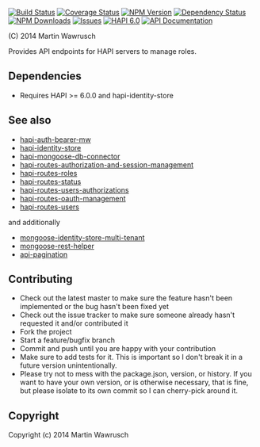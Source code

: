 [![Build Status](https://travis-ci.org/codedoctor/hapi-routes-roles.svg?branch=master)](https://travis-ci.org/codedoctor/hapi-routes-roles)
[![Coverage Status](https://img.shields.io/coveralls/codedoctor/hapi-routes-roles.svg)](https://coveralls.io/r/codedoctor/hapi-routes-roles)
[![NPM Version](http://img.shields.io/npm/v/hapi-routes-roles.svg)](https://www.npmjs.org/package//hapi-routes-roles)
[![Dependency Status](https://gemnasium.com/codedoctor/hapi-routes-roles.svg)](https://gemnasium.com/codedoctor/hapi-routes-roles)
[![NPM Downloads](http://img.shields.io/npm/dm/hapi-routes-roles.svg)](https://www.npmjs.org/package/hapi-routes-roles)
[![Issues](http://img.shields.io/github/issues/codedoctor/hapi-routes-roles.svg)](https://github.com/codedoctor/hapi-routes-roles/issues)
[![HAPI 6.0](http://img.shields.io/badge/hapi-6.0-blue.svg)](http://hapijs.com)
[![API Documentation](http://img.shields.io/badge/API-Documentation-ff69b4.svg)](http://coffeedoc.info/github/codedoctor/hapi-routes-roles)

(C) 2014 Martin Wawrusch

Provides API endpoints for HAPI servers to manage roles.

## Dependencies

* Requires HAPI >= 6.0.0 and hapi-identity-store

## See also

* [hapi-auth-bearer-mw](https://github.com/codedoctor/hapi-auth-bearer-mw)
* [hapi-identity-store](https://github.com/codedoctor/hapi-identity-store)
* [hapi-mongoose-db-connector](https://github.com/codedoctor/hapi-mongoose-db-connector)
* [hapi-routes-authorization-and-session-management](https://github.com/codedoctor/hapi-routes-authorization-and-session-management)
* [hapi-routes-roles](https://github.com/codedoctor/hapi-routes-roles)
* [hapi-routes-status](https://github.com/codedoctor/hapi-routes-status)
* [hapi-routes-users-authorizations](https://github.com/codedoctor/hapi-routes-users-authorizations)
* [hapi-routes-oauth-management](https://github.com/codedoctor/hapi-routes-oauth-management)
* [hapi-routes-users](https://github.com/codedoctor/hapi-routes-users)

and additionally

* [mongoose-identity-store-multi-tenant](https://github.com/codedoctor/mongoose-identity-store-multi-tenant)
* [mongoose-rest-helper](https://github.com/codedoctor/mongoose-rest-helper)
* [api-pagination](https://github.com/codedoctor/api-pagination)


## Contributing
 
* Check out the latest master to make sure the feature hasn't been implemented or the bug hasn't been fixed yet
* Check out the issue tracker to make sure someone already hasn't requested it and/or contributed it
* Fork the project
* Start a feature/bugfix branch
* Commit and push until you are happy with your contribution
* Make sure to add tests for it. This is important so I don't break it in a future version unintentionally.
* Please try not to mess with the package.json, version, or history. If you want to have your own version, or is otherwise necessary, that is fine, but please isolate to its own commit so I can cherry-pick around it.

## Copyright

Copyright (c) 2014 Martin Wawrusch 


